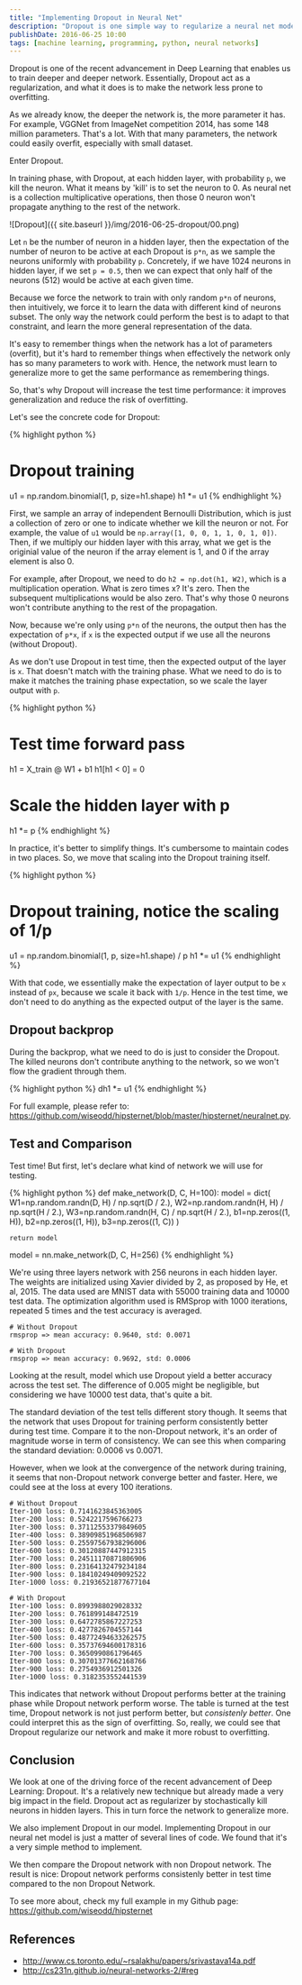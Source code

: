 ```yaml
---
title: "Implementing Dropout in Neural Net"
description: "Dropout is one simple way to regularize a neural net model. This is one of the recent advancements in Deep Learning that makes training deeper and deeper neural net tractable."
publishDate: 2016-06-25 10:00
tags: [machine learning, programming, python, neural networks]
---
```


Dropout is one of the recent advancement in Deep Learning that enables us to train deeper and deeper network. Essentially, Dropout act as a regularization, and what it does is to make the network less prone to overfitting.

As we already know, the deeper the network is, the more parameter it has. For example, VGGNet from ImageNet competition 2014, has some 148 million parameters. That's a lot. With that many parameters, the network could easily overfit, especially with small dataset.

Enter Dropout.

In training phase, with Dropout, at each hidden layer, with probability `p`, we kill the neuron. What it means by 'kill' is to set the neuron to 0. As neural net is a collection multiplicative operations, then those 0 neuron won't propagate anything to the rest of the network.

![Dropout]({{ site.baseurl }}/img/2016-06-25-dropout/00.png)

Let `n` be the number of neuron in a hidden layer, then the expectation of the number of neuron to be active at each Dropout is `p*n`, as we sample the neurons uniformly with probability `p`. Concretely, if we have 1024 neurons in hidden layer, if we set `p = 0.5`, then we can expect that only half of the neurons (512) would be active at each given time.

Because we force the network to train with only random `p*n` of neurons, then intuitively, we force it to learn the data with different kind of neurons subset. The only way the network could perform the best is to adapt to that constraint, and learn the more general representation of the data.

It's easy to remember things when the network has a lot of parameters (overfit), but it's hard to remember things when effectively the network only has so many parameters to work with. Hence, the network must learn to generalize more to get the same performance as remembering things.

So, that's why Dropout will increase the test time performance: it improves generalization and reduce the risk of overfitting.

Let's see the concrete code for Dropout:

{% highlight python %}

# Dropout training

u1 = np.random.binomial(1, p, size=h1.shape)
h1 \*= u1
{% endhighlight %}

First, we sample an array of independent Bernoulli Distribution, which is just a collection of zero or one to indicate whether we kill the neuron or not. For example, the value of `u1` would be `np.array([1, 0, 0, 1, 1, 0, 1, 0])`. Then, if we multiply our hidden layer with this array, what we get is the originial value of the neuron if the array element is 1, and 0 if the array element is also 0.

For example, after Dropout, we need to do `h2 = np.dot(h1, W2)`, which is a multiplication operation. What is zero times x? It's zero. Then the subsequent multiplications would be also zero. That's why those 0 neurons won't contribute anything to the rest of the propagation.

Now, because we're only using `p*n` of the neurons, the output then has the expectation of `p*x`, if `x` is the expected output if we use all the neurons (without Dropout).

As we don't use Dropout in test time, then the expected output of the layer is `x`. That doesn't match with the training phase. What we need to do is to make it matches the training phase expectation, so we scale the layer output with `p`.

{% highlight python %}

# Test time forward pass

h1 = X_train @ W1 + b1
h1[h1 < 0] = 0

# Scale the hidden layer with p

h1 \*= p
{% endhighlight %}

In practice, it's better to simplify things. It's cumbersome to maintain codes in two places. So, we move that scaling into the Dropout training itself.

{% highlight python %}

# Dropout training, notice the scaling of 1/p

u1 = np.random.binomial(1, p, size=h1.shape) / p
h1 \*= u1
{% endhighlight %}

With that code, we essentially make the expectation of layer output to be `x` instead of `px`, because we scale it back with `1/p`. Hence in the test time, we don't need to do anything as the expected output of the layer is the same.

<h2 class="section-heading">Dropout backprop</h2>

During the backprop, what we need to do is just to consider the Dropout. The killed neurons don't contribute anything to the network, so we won't flow the gradient through them.

{% highlight python %}
dh1 \*= u1
{% endhighlight %}

For full example, please refer to: <https://github.com/wiseodd/hipsternet/blob/master/hipsternet/neuralnet.py>.

<h2 class="section-heading">Test and Comparison</h2>

Test time! But first, let's declare what kind of network we will use for testing.

{% highlight python %}
def make_network(D, C, H=100):
model = dict(
W1=np.random.randn(D, H) / np.sqrt(D / 2.),
W2=np.random.randn(H, H) / np.sqrt(H / 2.),
W3=np.random.randn(H, C) / np.sqrt(H / 2.),
b1=np.zeros((1, H)),
b2=np.zeros((1, H)),
b3=np.zeros((1, C))
)

    return model

model = nn.make_network(D, C, H=256)
{% endhighlight %}

We're using three layers network with 256 neurons in each hidden layer. The weights are initialized using Xavier divided by 2, as proposed by He, et al, 2015. The data used are MNIST data with 55000 training data and 10000 test data. The optimization algorithm used is RMSprop with 1000 iterations, repeated 5 times and the test accuracy is averaged.

```
# Without Dropout
rmsprop => mean accuracy: 0.9640, std: 0.0071

# With Dropout
rmsprop => mean accuracy: 0.9692, std: 0.0006
```

Looking at the result, model which use Dropout yield a better accuracy across the test set. The difference of 0.005 might be negligible, but considering we have 10000 test data, that's quite a bit.

The standard deviation of the test tells different story though. It seems that the network that uses Dropout for training perform consistently better during test time. Compare it to the non-Dropout network, it's an order of magnitude worse in term of consistency. We can see this when comparing the standard deviation: 0.0006 vs 0.0071.

However, when we look at the convergence of the network during training, it seems that non-Dropout network converge better and faster. Here, we could see at the loss at every 100 iterations.

```
# Without Dropout
Iter-100 loss: 0.7141623845363005
Iter-200 loss: 0.5242217596766273
Iter-300 loss: 0.37112553379849605
Iter-400 loss: 0.38909851968506987
Iter-500 loss: 0.25597567938296006
Iter-600 loss: 0.30120887447912315
Iter-700 loss: 0.24511170871806906
Iter-800 loss: 0.23164132479234184
Iter-900 loss: 0.18410249409092522
Iter-1000 loss: 0.21936521877677104

# With Dropout
Iter-100 loss: 0.8993988029028332
Iter-200 loss: 0.761899148472519
Iter-300 loss: 0.6472785867227253
Iter-400 loss: 0.4277826704557144
Iter-500 loss: 0.48772494633262575
Iter-600 loss: 0.35737694600178316
Iter-700 loss: 0.3650990861796465
Iter-800 loss: 0.30701377662168766
Iter-900 loss: 0.2754936912501326
Iter-1000 loss: 0.3182353552441539
```

This indicates that network without Dropout performs better at the training phase while Dropout network perform worse. The table is turned at the test time, Dropout network is not just perform better, but _consistenly better_. One could interpret this as the sign of overfitting. So, really, we could see that Dropout regularize our network and make it more robust to overfitting.

<h2 class="section-heading">Conclusion</h2>

We look at one of the driving force of the recent advancement of Deep Learning: Dropout. It's a relatively new technique but already made a very big impact in the field. Dropout act as regularizer by stochastically kill neurons in hidden layers. This in turn force the network to generalize more.

We also implement Dropout in our model. Implementing Dropout in our neural net model is just a matter of several lines of code. We found that it's a very simple method to implement.

We then compare the Dropout network with non Dropout network. The result is nice: Dropout network performs consistenly better in test time compared to the non Dropout Network.

To see more about, check my full example in my Github page: <https://github.com/wiseodd/hipsternet>

<h2 class="section-heading">References</h2>

- <http://www.cs.toronto.edu/~rsalakhu/papers/srivastava14a.pdf>
- <http://cs231n.github.io/neural-networks-2/#reg>
